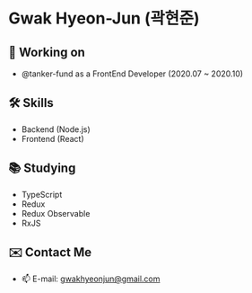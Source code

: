 # Gwak Hyeon-Jun (곽현준)

## 🔭 Working on
- @tanker-fund as a FrontEnd Developer (2020.07 ~ 2020.10)

## 🛠 Skills

- Backend (Node.js)
- Frontend (React)

## 📚 Studying

- TypeScript
- Redux
- Redux Observable
- RxJS

## ✉️ Contact Me

- 📫 E-mail: gwakhyeonjun@gmail.com
